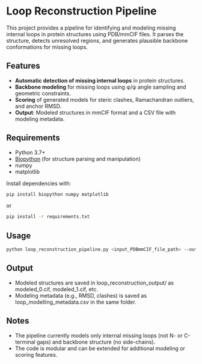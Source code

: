 # Loop Reconstruction Pipeline

This project provides a pipeline for identifying and modeling missing internal loops in protein structures using PDB/mmCIF files. It parses the structure, detects unresolved regions, and generates plausible backbone conformations for missing loops.

## Features

- **Automatic detection of missing internal loops** in protein structures.
- **Backbone modeling** for missing loops using φ/ψ angle sampling and geometric constraints.
- **Scoring** of generated models for steric clashes, Ramachandran outliers, and anchor RMSD.
- **Output**: Modeled structures in mmCIF format and a CSV file with modeling metadata.

## Requirements

- Python 3.7+
- [Biopython](https://biopython.org/) (for structure parsing and manipulation)
- numpy
- matplotlib

Install dependencies with:

```bash
pip install biopython numpy matplotlib
```

or

```bash
pip install -r requirements.txt
```

## Usage 

```bash
python loop_reconstruction_pipeline.py <input_PDBmmCIF_file_path> --output_dir <output_path> ----n_models <number_of_generated_models>
```

## Output

- Modeled structures are saved in loop_reconstruction_output/ as modeled_0.cif, modeled_1.cif, etc.
- Modeling metadata (e.g., RMSD, clashes) is saved as loop_modelling_metadata.csv in the same folder.

## Notes

- The pipeline currently models only internal missing loops (not N- or C-terminal gaps) and backbone structure (no side-chains).
- The code is modular and can be extended for additional modeling or scoring features.

